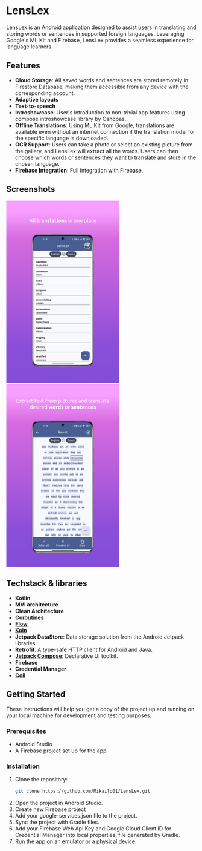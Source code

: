 # LensLex

LensLex is an Android application designed to assist users in translating and storing words or sentences in supported foreign languages. Leveraging Google's ML Kit and Firebase, LensLex provides a seamless experience for language learners.

## Features

- **Cloud Storage**: All saved words and sentences are stored remotely in Firestore Database, making them accessible from any device with the corresponding account.
- **Adaptive layouts**
- **Text-to-speech**
- **Introshowcase**: User's introduction to non-trivial app features using compose introshowcase library by Canopas.
- **Offline Translations**: Using ML Kit from Google, translations are available even without an internet connection if the translation model for the specific language is downloaded.
- **OCR Support**: Users can take a photo or select an existing picture from the gallery, and LensLex will extract all the words. Users can then choose which words or sentences they want to translate and store in the chosen language.
- **Firebase Integration**: Full integration with Firebase.

## Screenshots
<img src="screenshots/preview_1.png" alt="Example Image" width="300"/> <img src="screenshots/preview_2.png" alt="Example Image" width="300"/>

## Techstack & libraries
- **Kotlin**
- **MVI architecture**
- **Clean Architecture**
- **[Coroutines](https://developer.android.com/kotlin/coroutines)**
- **[Flow](https://developer.android.com/kotlin/flow)**
- **[Koin](https://insert-koin.io/docs/quickstart/android/)**
- **Jetpack DataStore**: Data storage solution from the Android Jetpack libraries.
- **Retrofit**: A type-safe HTTP client for Android and Java.
- **[Jetpack Compose](https://developer.android.com/develop/ui/compose)**: Declarative UI toolkit.
- **Firebase**
- **Credential Manager**
- **[Coil](https://github.com/coil-kt/coil)**

## Getting Started

These instructions will help you get a copy of the project up and running on your local machine for development and testing purposes.

### Prerequisites

- Android Studio
- A Firebase project set up for the app

### Installation

1. Clone the repository:
   ```sh
   git clone https://github.com/Mikailo01/LensLex.git
2. Open the project in Android Studio.
3. Create new Firebase project
4. Add your google-services.json file to the project.
5. Sync the project with Gradle files.
6. Add your Firebase Web Api Key and Google Cloud Client ID for Credential Manager into local.properties, file generated by Gradle. 
7. Run the app on an emulator or a physical device.
